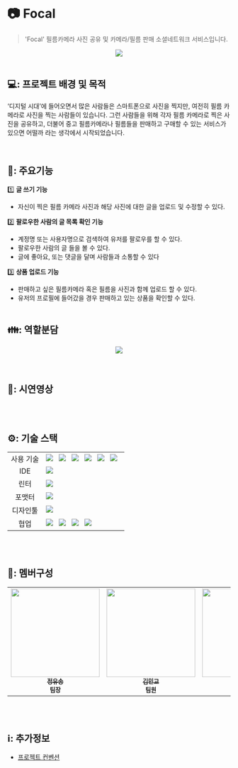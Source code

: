 # 📷 Focal

> 'Focal' 필름카메라 사진 공유 및 카메라/필름 판매 소셜네트워크 서비스입니다.

<div align="center">
<img src="https://www.notion.so/image/https%3A%2F%2Fs3-us-west-2.amazonaws.com%2Fsecure.notion-static.com%2F05a1d614-5c54-484f-a165-dac0b7a97b23%2FUntitled.png?id=f64b9b27-93a4-46ff-9302-fbf324b06b95&table=block&spaceId=a1bc3b9a-06c1-4aa7-9991-a5d845402d7b&width=2000&userId=327fb725-6b42-4232-b202-2ebd6005fbf4&cache=v2"   />
</div>

</br>

## 💻: 프로젝트 배경 및 목적

‘디지털 시대’에 들어오면서 많은 사람들은 스마트폰으로 사진을 찍지만, 여전히 필름 카메라로 사진을 찍는 사람들이 있습니다. 그런 사람들을 위해 각자 필름 카메라로 찍은 사진을 공유하고, 더불어 중고 필름카메라나 필름들을 판매하고 구매할 수 있는 서비스가 있으면 어떨까 라는 생각에서 시작되었습니다.

</br>

## 📌: 주요기능

1️⃣ <b>글 쓰기 기능</b>

- 자신이 찍은 필름 카메라 사진과 해당 사진에 대한 글을 업로드 및 수정할 수 있다.

2️⃣ <b>팔로우한 사람의 글 목록 확인 기능</b>

- 계정명 또는 사용자명으로 검색하여 유저를 팔로우를 할 수 있다.
- 팔로우한 사람의 글 들을 볼 수 있다.
- 글에 좋아요, 또는 댓글을 달며 사람들과 소통할 수 있다

3️⃣ <b>상품 업로드 기능</b>

- 판매하고 싶은 필름카메라 혹은 필름을 사진과 함께 업로드 할 수 있다.
- 유저의 프로필에 들어갔을 경우 판매하고 있는 상품을 확인할 수 있다.
  </br>
  </br>
## 👪: 역할분담
<div align="center">
    <img src="https://file.notion.so/f/s/0d02e068-62a2-4707-991a-06df27ffff31/Untitled.png?id=45de0b55-ba2e-4789-afac-3e1abcb283a3&table=block&spaceId=a1bc3b9a-06c1-4aa7-9991-a5d845402d7b&expirationTimestamp=1687935363369&signature=amzdeh1SrHRR1gTFQiBnKQr2hXZ8kjh60F4I3RAeyV4&downloadName=Untitled.png" />
</div>
 </br>
</br>
  
## 🎥: 시연영상

<br/>
<br/>

## ⚙️: 기술 스택
<div align="center">
   <table>
        <tr>
          <td align="center">사용 기술</td>
          <td>
            <img src="https://img.shields.io/badge/html5-E34F26?style=for-the-badge&logo=html5&logoColor=white" />
            &nbsp;
            <img src="https://img.shields.io/badge/css-1572B6?style=for-the-badge&logo=css3&logoColor=white" />
            &nbsp;
            <img src="https://img.shields.io/badge/javascript-F7DF1E?style=for-the-badge&logo=javascript&logoColor=black" />
            &nbsp;
            <img src="https://img.shields.io/badge/React-61DAFB?style=for-the-badge&logo=React&logoColor=ffffff" />
            &nbsp;
            <img src="https://img.shields.io/badge/Recoil-3578E5?style=for-the-badge&logo=aws&logoColor=white" />
            &nbsp;
            <img src="https://img.shields.io/badge/styled--components-DB7093?style=for-the-badge&logo=styled-components&logoColor=white" />
            &nbsp;
          </td>
        </tr>
        <tr>
          <td align="center">IDE</td>
          <td>
            <img src="https://img.shields.io/badge/Visual%20Studio%20Code-007ACC?style=for-the-badge&logo=Visual%20Studio%20Code&logoColor=white" />
            &nbsp;
          </td>
        </tr>
        <tr>
          <td align="center">린터</td>
          <td>
            <img src="https://img.shields.io/badge/ESLint-4B3263?style=for-the-badge&logo=eslint&logoColor=white" />
          </td>
        </tr>
        <tr>
          <td align="center">포맷터</td>
          <td>
            <img src="https://img.shields.io/badge/Prettier-373338?style=for-the-badge&logo=Prettier&logoColor=ffffff" />
            &nbsp;
          </td>
        </tr>
        <tr>
          <td align="center">디자인툴</td>
          <td>
            <img src="https://img.shields.io/badge/figma-%23F24E1E.svg?style=for-the-badge&logo=figma&logoColor=white" />
            &nbsp;
          </td>
        </tr>
        <tr>
          <td align="center">협업</td>
          <td>
            <img src="https://img.shields.io/badge/git-%23F05033.svg?style=for-the-badge&logo=git&logoColor=white" />
            &nbsp;
            <img src="https://img.shields.io/badge/GitHub-181717?style=for-the-badge&logo=GitHub&logoColor=white" />
            &nbsp;
            <img src="https://img.shields.io/badge/Discord-%235865F2.svg?style=for-the-badge&logo=discord&logoColor=white" />
          &nbsp;
            <img src="https://img.shields.io/badge/Notion-%23000000.svg?style=for-the-badge&logo=notion&logoColor=white" />
            &nbsp;
          </td>
        </tr>
      </table>
</div>

<br />
<br />

## 🙋: 멤버구성
<div align="center">
    <table>
    <tr>
      <td align="center">
        <a href="https://github.com/uussong">
          <img
            src="https://cdn.discordapp.com/attachments/1111526943091851394/1123107455262543922/KakaoTalk_20230226_005938642_1.png"
            width="200px;"
            alt=""
          />
          <br />
          <sub>
            <b>정유송</b>
          </sub>
        </a>
        <br />
        <sub>
          <b>팀장</b>
        </sub>
      </td>
      <td align="center">
        <a href="https://github.com/kimmingyo8">
          <img
            src="https://cdn.discordapp.com/attachments/1111526943091851394/1123117899779948635/KakaoTalk_20230627_135656743.jpg"
            width="200px;"
            alt=""
          />
          <br />
          <sub>
            <b>김민교</b>
          </sub>
        </a>
        <br />
        <sub>
          <b>팀원</b>
        </sub>
      </td>
      <td align="center">
        <a href="https://github.com/vacation0706">
          <img
            src="https://avatars.githubusercontent.com/u/117337499?v=4"
            width="200px;"
            alt=""
          />
          <br />
          <sub>
            <b>성재윤</b>
          </sub>
        </a>
        <br />
        <sub>
          <b>팀원</b>
        </sub>
      </td>
      <td align="center">
        <a href="https://github.com/ShinEun9">
          <img
            src="https://avatars.githubusercontent.com/u/75666099?v=4"
            width="200px;"
            alt=""
          />
          <br />
          <sub>
            <b>신은수</b>
          </sub>
        </a>
        <br />
        <sub>
          <b>팀원</b>
        </sub>
      </td>
    </tr>
  </table>
</div>
<br />
<br />

## ℹ️: 추가정보
- [프로젝트 컨벤션](https://tropical-tithonia-35b.notion.site/102bdc1bd4e44b20ac298376f3e4ddf0?pvs=4)
